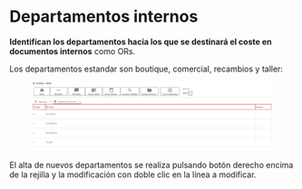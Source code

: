 # Departamentos internos

**Identifican los departamentos hacia los que se destinará el coste en documentos internos** como ORs.

Los departamentos estandar son boutique, comercial, recambios y taller:

<figure><img src="../../../.gitbook/assets/imagen (1) (1) (2).png" alt=""><figcaption></figcaption></figure>

El alta de nuevos departamentos se realiza pulsando botón derecho encima de la rejilla y la modificación con doble clic en la línea a modificar.
